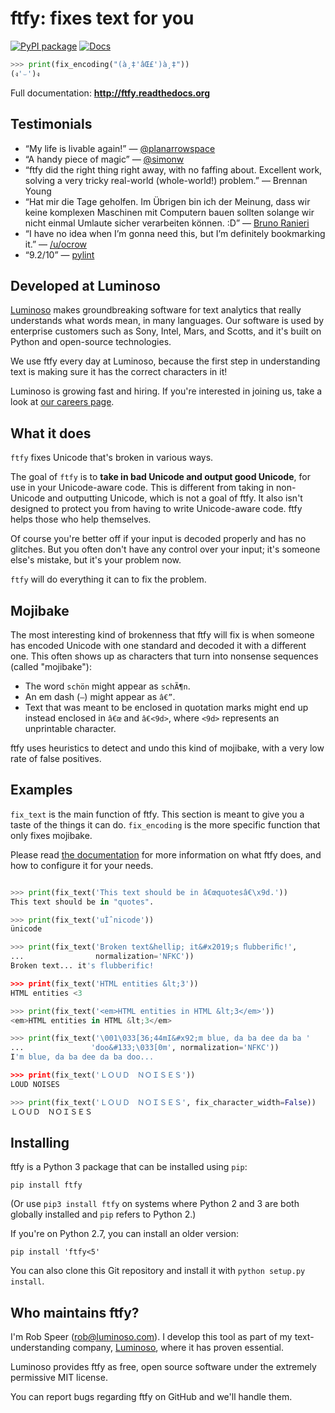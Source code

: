 # ftfy: fixes text for you

[![PyPI package](https://badge.fury.io/py/ftfy.svg)](http://badge.fury.io/py/ftfy)
[![Docs](https://readthedocs.org/projects/ftfy/badge/?version=latest)](http://ftfy.readthedocs.org/en/latest/)

```python
>>> print(fix_encoding("(à¸‡'âŒ£')à¸‡"))
(ง'⌣')ง
```

Full documentation: **http://ftfy.readthedocs.org**

## Testimonials

- “My life is livable again!”
  — [@planarrowspace](http://twitter.com/planarrowspace)
- “A handy piece of magic”
  — [@simonw](http://twitter.com/simonw)
- “ftfy did the right thing right away, with no faffing about. Excellent work, solving a very tricky real-world (whole-world!) problem.”
  — Brennan Young
- “Hat mir die Tage geholfen. Im Übrigen bin ich der Meinung, dass wir keine komplexen Maschinen mit Computern bauen sollten solange wir nicht einmal Umlaute sicher verarbeiten können. :D”
  — [Bruno Ranieri](http://yrrsinn.de/2012/09/17/gelesen-kw37/)
- “I have no idea when I’m gonna need this, but I’m definitely bookmarking it.”
  — [/u/ocrow](http://reddit.com/u/ocrow)
- “9.2/10”
  — [pylint](https://bitbucket.org/logilab/pylint/)

## Developed at Luminoso

[Luminoso](http://www.luminoso.com) makes groundbreaking software for text
analytics that really understands what words mean, in many languages. Our
software is used by enterprise customers such as Sony, Intel, Mars, and Scotts,
and it's built on Python and open-source technologies.

We use ftfy every day at Luminoso, because the first step in understanding text
is making sure it has the correct characters in it!

Luminoso is growing fast and hiring. If you're interested in joining us, take a
look at [our careers page](http://www.luminoso.com/career.html).

## What it does

`ftfy` fixes Unicode that's broken in various ways.

The goal of `ftfy` is to **take in bad Unicode and output good Unicode**, for use
in your Unicode-aware code. This is different from taking in non-Unicode and
outputting Unicode, which is not a goal of ftfy. It also isn't designed to
protect you from having to write Unicode-aware code. ftfy helps those who help
themselves.

Of course you're better off if your input is decoded properly and has no
glitches. But you often don't have any control over your input; it's someone
else's mistake, but it's your problem now.

`ftfy` will do everything it can to fix the problem.

## Mojibake

The most interesting kind of brokenness that ftfy will fix is when someone has
encoded Unicode with one standard and decoded it with a different one.  This
often shows up as characters that turn into nonsense sequences (called
"mojibake"):

- The word ``schön`` might appear as ``schÃ¶n``.
- An em dash (``—``) might appear as ``â€”``.
- Text that was meant to be enclosed in quotation marks might end up
  instead enclosed in ``â€œ`` and ``â€<9d>``, where ``<9d>`` represents an
  unprintable character.

ftfy uses heuristics to detect and undo this kind of mojibake, with a very
low rate of false positives.

## Examples

`fix_text` is the main function of ftfy. This section is meant to give you a
taste of the things it can do. `fix_encoding` is the more specific function
that only fixes mojibake.

Please read [the documentation](http://ftfy.readthedocs.org) for more
information on what ftfy does, and how to configure it for your needs.


```python

>>> print(fix_text('This text should be in â€œquotesâ€\x9d.'))
This text should be in "quotes".

>>> print(fix_text('uÌˆnicode'))
ünicode

>>> print(fix_text('Broken text&hellip; it&#x2019;s ﬂubberiﬁc!',
...                normalization='NFKC'))
Broken text... it's flubberific!

>>> print(fix_text('HTML entities &lt;3'))
HTML entities <3

>>> print(fix_text('<em>HTML entities in HTML &lt;3</em>'))
<em>HTML entities in HTML &lt;3</em>

>>> print(fix_text('\001\033[36;44mI&#x92;m blue, da ba dee da ba '
...               'doo&#133;\033[0m', normalization='NFKC'))
I'm blue, da ba dee da ba doo...

>>> print(fix_text('ＬＯＵＤ　ＮＯＩＳＥＳ'))
LOUD NOISES

>>> print(fix_text('ＬＯＵＤ　ＮＯＩＳＥＳ', fix_character_width=False))
ＬＯＵＤ　ＮＯＩＳＥＳ
```


## Installing

ftfy is a Python 3 package that can be installed using `pip`:

    pip install ftfy

(Or use `pip3 install ftfy` on systems where Python 2 and 3 are both globally
installed and `pip` refers to Python 2.)

If you're on Python 2.7, you can install an older version:

    pip install 'ftfy<5'

You can also clone this Git repository and install it with
`python setup.py install`.


## Who maintains ftfy?

I'm Rob Speer (rob@luminoso.com).  I develop this tool as part of my
text-understanding company, [Luminoso](http://luminoso.com), where it has
proven essential.

Luminoso provides ftfy as free, open source software under the extremely
permissive MIT license.

You can report bugs regarding ftfy on GitHub and we'll handle them.
